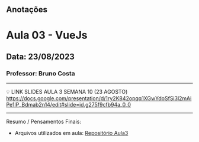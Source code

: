 ## Anotações

# Aula 03 - VueJs

## Data: 23/08/2023

### Professor: Bruno Costa

---

💡 LINK SLIDES AULA 3 SEMANA 10 (23 AGOSTO)
https://docs.google.com/presentation/d/1ry2K842opqq1XGwYdoSfSi3l2mAiPe1lP_Bdmab2n14/edit#slide=id.g275f9cfb94a_0_0

---

Resumo / Pensamentos Finais:

- Arquivos utilizados em aula: [Repositório Aula3](https://github.com/vdr3w/aulasdevinhouse/tree/main/semana10/aula3)

